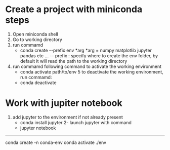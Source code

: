 # Create a project with miniconda steps

1. Open miniconda shell 
2. Go to working directory
3. run commamd
    - conda create --prefix env *arg 
    *arg = numpy matplotlib jupyter pandas etc ...
    -- prefix : specify where to create the env folder, by default it will read the path to the working directory
4. run commamd following command to activate the working environment
    - conda activate path/to/env
5 to deactivate the working environment, run commamd:
    - conda deactivate 


# Work with jupiter notebook
1. add jupyter to the environment if not already present
    - conda install jupyter
2- launch jupyter with command
    - jupyter notebook
--------
conda create -n conda-env
conda activate ./env